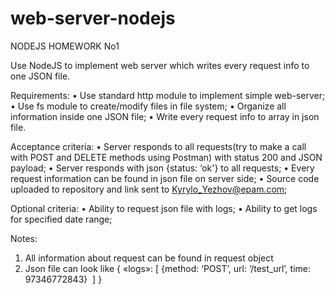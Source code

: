 # web-server-nodejs

NODEJS HOMEWORK No1

Use NodeJS to implement web server which writes every request info to one JSON file.

Requirements:
• Use standard http module to implement simple web-server;
• Use fs module to create/modify files in file system;
• Organize all information inside one JSON file;
• Write every request info to array in json file.

Acceptance criteria:
• Server responds to all requests(try to make a call with POST and DELETE methods using Postman) with status 200 and JSON payload;
• Server responds with json {status: ‘ok'} to all requests;
• Every request information can be found in json file on server side;
• Source code uploaded to repository and link sent to Kyrylo_Yezhov@epam.com;

Optional criteria:
• Ability to request json file with logs;
• Ability to get logs for specified date range; 

Notes:
1) All information about request can be found in request object
2) Json file can look like 
{
  «logs»: [
    {method: ‘POST’, url: ‘/test_url’, time: 97346772843} 
  ]
}
